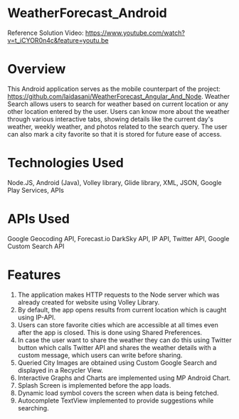 # WeatherForecast_Android
Reference Solution Video: https://www.youtube.com/watch?v=t_iCYOR0n4c&feature=youtu.be

# Overview
This Android application serves as the mobile counterpart of the project: https://github.com/laidasani/WeatherForecast_Angular_And_Node. Weather Search allows users to search for weather based on current location or any other location entered by the user. Users can know more about the weather through various interactive tabs, showing details like the current day's weather, weekly weather, and photos related to the search query. The user can also mark a city favorite so that it is stored for future ease of access.

# Technologies Used
Node.JS, Android (Java), Volley library, Glide library, XML, JSON, Google Play Services, APIs

# APIs Used
Google Geocoding API, Forecast.io DarkSky API, IP API, Twitter API, Google Custom Search API

# Features
1. The application makes HTTP requests to the Node server which was already created for website using Volley Library.
2. By default, the app opens results from current location which is caught using IP-API.
3. Users can store favorite cities which are accessible at all times even after the app is closed. This is done using Shared Preferences.
4. In case the user want to share the weather they can do this using Twitter button which calls Twitter API and shares the weather details with a custom message, which users can write before sharing.
5. Queried City Images are obtained using Custom Google Search and displayed in a Recycler View.
6. Interactive Graphs and Charts are implemented using MP Android Chart.
7. Splash Screen is implemented before the app loads.
8. Dynamic load symbol covers the screen when data is being fetched.
9. Autocomplete TextView implemented to provide suggestions while searching.
